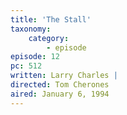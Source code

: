 ```yaml
---
title: 'The Stall'
taxonomy:
    category:
        - episode
episode: 12
pc: 512         
written: Larry Charles |
directed: Tom Cherones
aired: January 6, 1994
---
```

